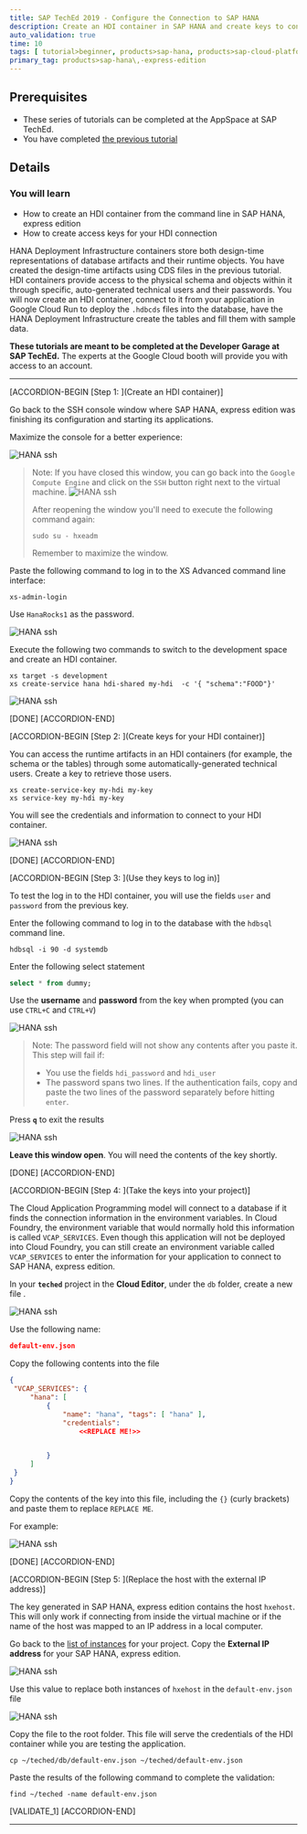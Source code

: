 ```yaml
---
title: SAP TechEd 2019 - Configure the Connection to SAP HANA
description: Create an HDI container in SAP HANA and create keys to connect from your application
auto_validation: true
time: 10
tags: [ tutorial>beginner, products>sap-hana, products>sap-cloud-platform]
primary_tag: products>sap-hana\,-express-edition
---
```


## Prerequisites
  - These series of tutorials can be completed at the AppSpace at SAP TechEd.
  - You have completed [the previous tutorial](teched-google-cloud-run-2)

## Details
### You will learn
  - How to create an HDI container from the command line in SAP HANA, express edition
  - How to create access keys for your HDI connection

HANA Deployment Infrastructure containers store both design-time representations of database artifacts and their runtime objects. You have created the design-time artifacts using CDS files in the previous tutorial. HDI containers provide access to the physical schema and objects within it through specific, auto-generated technical users and their passwords.
You will now create an HDI container, connect to it from your application in Google Cloud Run to deploy the `.hdbcds` files into the database, have the HANA Deployment Infrastructure create the tables and fill them with sample data.

**These tutorials are meant to be completed at the Developer Garage at SAP TechEd.** The experts at the Google Cloud booth will provide you with access to an account.

---

[ACCORDION-BEGIN [Step 1: ](Create an HDI container)]

Go back to the SSH console window where SAP HANA, express edition was finishing its configuration and starting its applications.

Maximize the console for a better experience:

![HANA ssh](max.png)

> Note: If you have closed this window, you can go back into the `Google Compute Engine` and click on the `SSH` button right next to the virtual machine.
>  ![HANA ssh](ssh.png)
>
> After reopening the window you'll need to execute the following command again:
> ```xli
> sudo su - hxeadm
> ```
> Remember to maximize the window.

Paste the following command to log in to the XS Advanced command line interface:

```text
xs-admin-login
```
Use `HanaRocks1` as the password.

![HANA ssh](2.png)

Execute the following two commands to switch to the development space and create an HDI container.

```text
xs target -s development
xs create-service hana hdi-shared my-hdi  -c '{ "schema":"FOOD"}'
```
![HANA ssh](3.png)


[DONE]
[ACCORDION-END]

[ACCORDION-BEGIN [Step 2: ](Create keys for your HDI container)]

You can access the runtime artifacts in an HDI containers (for example, the schema or the tables) through some automatically-generated technical users. Create a key to retrieve those users.

```text
xs create-service-key my-hdi my-key
xs service-key my-hdi my-key
```

You will see the credentials and information to connect to your HDI container.

![HANA ssh](4.png)

[DONE]
[ACCORDION-END]


[ACCORDION-BEGIN [Step 3: ](Use they keys to log in)]

To test the log in to the HDI container, you will use the fields `user` and `password` from the previous key.

Enter the following command to log in to the database with the `hdbsql` command line.

```text
hdbsql -i 90 -d systemdb
```
Enter the following select statement

```sql
select * from dummy;
```
Use the **username** and **password** from the key when prompted (you can use `CTRL+C` and `CTRL+V`)

![HANA ssh](5.png)

> Note: The password field will not show any contents after you paste it.
>  This step will fail if:
> - You use the fields `hdi_password` and `hdi_user`
> - The password spans two lines.  If the authentication fails, copy and paste the two lines of the password separately before hitting `enter`.

Press **`q`** to exit the results

![HANA ssh](6.png)

**Leave this window open**. You will need the contents of the key shortly.

[DONE]
[ACCORDION-END]

[ACCORDION-BEGIN [Step 4: ](Take the keys into your project)]

The Cloud Application Programming model will connect to a database if it finds the connection information in the environment variables. In Cloud Foundry, the environment variable that would normally hold this information is called `VCAP_SERVICES`. Even though this application will not be deployed into Cloud Foundry, you can still create an environment variable called  `VCAP_SERVICES` to enter the information for your application to connect to SAP HANA, express edition.

In your **`teched`** project in the **Cloud Editor**, under the `db` folder, create a new file .

![HANA ssh](8x.png)

Use the following name:

```json
default-env.json
```

Copy the following contents into the file

```json
{
 "VCAP_SERVICES": {
     "hana": [
         {
             "name": "hana", "tags": [ "hana" ],
             "credentials":
                 <<REPLACE ME!>>


         }
     ]
 }
}
```



Copy the contents of the key into this file, including the `{}` (curly brackets) and paste them to replace `REPLACE ME`.

For example:

![HANA ssh](11.png)

[DONE]
[ACCORDION-END]

[ACCORDION-BEGIN [Step 5: ](Replace the host with the external IP address)]

The key generated in SAP HANA, express edition contains the host `hxehost`. This will only work if connecting from inside the virtual machine or if the name of the host was mapped to an IP address in a local computer.

Go back to the [list of instances](https://console.cloud.google.com/compute/instances) for your project. Copy the **External IP address** for your SAP HANA, express edition.

![HANA ssh](12.png)

Use this value to replace both instances of `hxehost` in the `default-env.json` file

![HANA ssh](13.png)

Copy the file to the root folder. This file will serve the credentials of the HDI container while you are testing the application.

```ssh
cp ~/teched/db/default-env.json ~/teched/default-env.json
```

Paste the results of the following command to complete the validation:

```ssh
find ~/teched -name default-env.json
```

[VALIDATE_1]
[ACCORDION-END]




---
